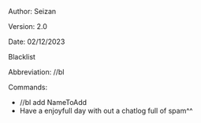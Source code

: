 Author: Seizan

Version: 2.0

Date: 02/12/2023

Blacklist

Abbreviation: //bl

Commands:  
* //bl add NameToAdd
* Have a enjoyfull day with out a chatlog full of spam^^